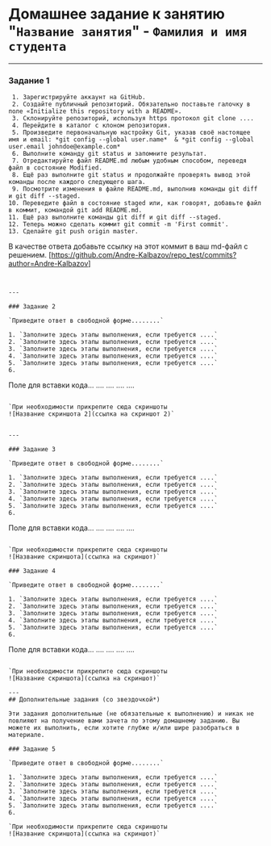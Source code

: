 # Домашнее задание к занятию "`Название занятия`" - `Фамилия и имя студента`
---

### Задание 1

     1. Зарегистрируйте аккаунт на GitHub.
     2. Создайте публичный репозиторий. Обязательно поставьте галочку в поле «Initialize this repository with a README».
     3. Склонируйте репозиторий, используя https протокол git clone ....
     4. Перейдите в каталог с клоном репозитория.
     5. Произведите первоначальную настройку Git, указав своё настоящее имя и email: *git config --global user.name*  & *git config --global user.email johndoe@example.com*
     6. Выполните команду git status и запомните результат.
     7. Отредактируйте файл README.md любым удобным способом, переведя файл в состояние Modified.
     8. Ещё раз выполните git status и продолжайте проверять вывод этой команды после каждого следующего шага.
     9. Посмотрите изменения в файле README.md, выполнив команды git diff и git diff --staged.
    10. Переведите файл в состояние staged или, как говорят, добавьте файл в коммит, командой git add README.md.
    11. Ещё раз выполните команды git diff и git diff --staged.
    12. Теперь можно сделать коммит git commit -m 'First commit'.
    13. Сделайте git push origin master.

В качестве ответа добавьте ссылку на этот коммит в ваш md-файл с решением.
[https://github.com/Andre-Kalbazov/repo_test/commits?author=Andre-Kalbazov]

```


---

### Задание 2

`Приведите ответ в свободной форме........`

1. `Заполните здесь этапы выполнения, если требуется ....`
2. `Заполните здесь этапы выполнения, если требуется ....`
3. `Заполните здесь этапы выполнения, если требуется ....`
4. `Заполните здесь этапы выполнения, если требуется ....`
5. `Заполните здесь этапы выполнения, если требуется ....`
6. 

```
Поле для вставки кода...
....
....
....
....
```

`При необходимости прикрепитe сюда скриншоты
![Название скриншота 2](ссылка на скриншот 2)`


---

### Задание 3

`Приведите ответ в свободной форме........`

1. `Заполните здесь этапы выполнения, если требуется ....`
2. `Заполните здесь этапы выполнения, если требуется ....`
3. `Заполните здесь этапы выполнения, если требуется ....`
4. `Заполните здесь этапы выполнения, если требуется ....`
5. `Заполните здесь этапы выполнения, если требуется ....`
6. 

```
Поле для вставки кода...
....
....
....
....
```

`При необходимости прикрепитe сюда скриншоты
![Название скриншота](ссылка на скриншот)`

### Задание 4

`Приведите ответ в свободной форме........`

1. `Заполните здесь этапы выполнения, если требуется ....`
2. `Заполните здесь этапы выполнения, если требуется ....`
3. `Заполните здесь этапы выполнения, если требуется ....`
4. `Заполните здесь этапы выполнения, если требуется ....`
5. `Заполните здесь этапы выполнения, если требуется ....`
6. 

```
Поле для вставки кода...
....
....
....
....
```

`При необходимости прикрепитe сюда скриншоты
![Название скриншота](ссылка на скриншот)`

---
## Дополнительные задания (со звездочкой*)

Эти задания дополнительные (не обязательные к выполнению) и никак не повлияют на получение вами зачета по этому домашнему заданию. Вы можете их выполнить, если хотите глубже и/или шире разобраться в материале.

### Задание 5

`Приведите ответ в свободной форме........`

1. `Заполните здесь этапы выполнения, если требуется ....`
2. `Заполните здесь этапы выполнения, если требуется ....`
3. `Заполните здесь этапы выполнения, если требуется ....`
4. `Заполните здесь этапы выполнения, если требуется ....`
5. `Заполните здесь этапы выполнения, если требуется ....`
6. 

`При необходимости прикрепитe сюда скриншоты
![Название скриншота](ссылка на скриншот)`
